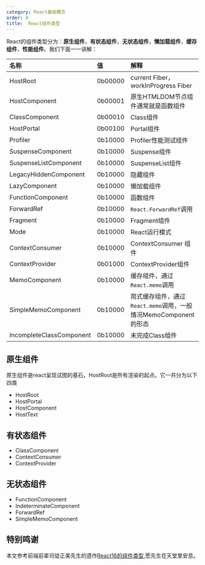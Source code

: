 ```yaml
---
category: React基础概念
order: 8
title:  React组件类型
---
```


React的组件类型分为：**原生组件**，**有状态组件**，**无状态组件**，**懒加载组件**，**缓存组件**，**性能组件**。我们下面一一讲解：


| 名称                     | 值      | 解释                                                             |
| :----------------------- | :------ | :--------------------------------------------------------------- |
| HostRoot                 | 0b00000 | current Fiber，workInProgress Fiber                              |
| HostComponent            | 0b00001 | 原生HTMLDOM节点组件通常就是函数组件                              |
| ClassComponent           | 0b00010 | Class组件                                                        |
| HostPortal               | 0b00100 | Portal组件                                                       |
| Profiler                 | 0b10000 | Profiler性能测试组件                                             |
| SuspenseComponent        | 0b10000 | Suspense组件                                                     |
| SuspenseListComponent    | 0b10000 | SuspenseList组件                                                 |
| LegacyHiddenComponent    | 0b10000 | 隐藏组件                                                         |
| LazyComponent            | 0b10000 | 懒加载组件                                                       |
| FunctionComponent        | 0b10000 | 函数组件                                                         |
| ForwardRef               | 0b10000 | `React.ForwardRef`调用                                           |
| Fragment                 | 0b10000 | Fragment组件                                                     |
| Mode                     | 0b10000 | React运行模式                                                    |
| ContextConsumer          | 0b10000 | ContextConsumer 组件                                             |
| ContextProvider          | 0b01000 | ContextProvider组件                                              |
| MemoComponent            | 0b10000 | 缓存组件，通过`React.memo`调用                                   |
| SimpleMemoComponent      | 0b10000 | 简式缓存组件，通过`React.memo`调用，一般情况MemoComponent 的形态 |
| IncompleteClassComponent | 0b10000 | 未完成Class组件                                                  |

## 原生组件

原生组件是react呈现试图的基石，HostRoot是所有渲染的起点。它一共分为以下四类

* HostRoot
* HostPortal
* HostComponent
* HostText
  
## 有状态组件

* ClassComponent
* ContextConsumer
* ContextProvider

## 无状态组件

* FunctionComponent
* IndeterminateComponent
* ForwardRef
* SimpleMemoComponent

## 特别鸣谢

本文参考前端前辈司徒正美先生的遗作[React16的组件类型](https://zhuanlan.zhihu.com/p/55000793),愿先生在天堂里安息。